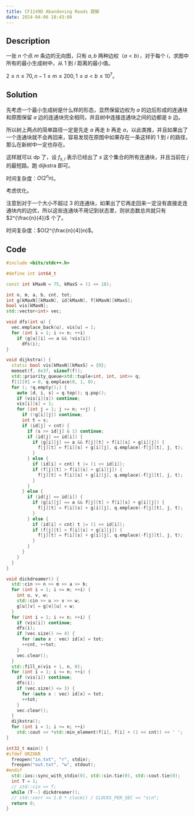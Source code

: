 ```yaml
---
title: CF1149D Abandoning Roads 题解
date: 2024-04-06 18:43:00
---
```


## Description

一张 $n$ 个点 $m$ 条边的无向图，只有 $a,b$ 两种边权（$a<b$），对于每个 $i$，求图中所有的最小生成树中，从 $1$ 到 $i$ 距离的最小值。

$2\leq n\leq 70,n-1\leq m\leq 200,1\leq a<b\leq 10^7$。

## Solution

先考虑一个最小生成树是什么样的形态，显然保留边权为 $a$ 的边后形成的连通块和原图保留 $a$ 边的连通块完全相同，并且树中连接连通块之间的边都是 $b$ 边。

所以树上两点的简单路径一定是先走 $a$ 再走 $b$ 再走 $a$，以此类推，并且如果出了一个连通块就不会再回来，容易发现在原图中如果存在一条这样的 $1$ 到 $i$ 的路径，那么在新树中一定也存在。

这样就可以 dp 了，设 $f_{s,i}$ 表示已经出了 $s$ 这个集合的所有连通块，并且当前在 $j$ 的最短路。跑 dijkstra 即可。

时间复杂度：$O(2^nn)$。

考虑优化。

注意到对于一个大小不超过 $3$ 的连通块，如果出了它再走回来一定没有直接走连通块内的边优，所以这些连通块不用记到状态里，则状态数总共就只有 $2^{\frac{n}{4}}$ 个了。

时间复杂度：$O(2^{\frac{n}{4}}n)$。

## Code

```cpp
#include <bits/stdc++.h>

#define int int64_t

const int kMaxN = 75, kMaxS = (1 << 18);

int n, m, a, b, cnt, tot;
int g[kMaxN][kMaxN], id[kMaxN], f[kMaxN][kMaxS];
bool vis[kMaxN];
std::vector<int> vec;

void dfs(int u) {
  vec.emplace_back(u), vis[u] = 1;
  for (int i = 1; i <= n; ++i)
    if (g[u][i] == a && !vis[i])
      dfs(i);
}

void dijkstra() {
  static bool vis[kMaxN][kMaxS] = {0};
  memset(f, 0x3f, sizeof(f));
  std::priority_queue<std::tuple<int, int, int>> q;
  f[1][0] = 0, q.emplace(0, 1, 0);
  for (; !q.empty();) {
    auto [d, i, s] = q.top(); q.pop();
    if (vis[i][s]) continue;
    vis[i][s] = 1;
    for (int j = 1; j <= n; ++j) {
      if (!g[i][j]) continue;
      int t = s;
      if (id[j] < cnt) {
        if (s >> id[j] & 1) continue;
        if (id[j] == id[i]) {
          if (g[i][j] == a && f[j][t] > f[i][s] + g[i][j]) {
            f[j][t] = f[i][s] + g[i][j], q.emplace(-f[j][t], j, t);
          }
        } else {
          if (id[i] < cnt) t |= (1 << id[i]);
          if (f[j][t] > f[i][s] + g[i][j]) {
            f[j][t] = f[i][s] + g[i][j], q.emplace(-f[j][t], j, t);
          }
        }
      } else {
        if (id[j] == id[i]) {
          if (g[i][j] == a && f[j][t] > f[i][s] + g[i][j]) {
            f[j][t] = f[i][s] + g[i][j], q.emplace(-f[j][t], j, t);
          }
        } else {
          if (id[i] < cnt) t |= (1 << id[i]);
          if (f[j][t] > f[i][s] + g[i][j]) {
            f[j][t] = f[i][s] + g[i][j], q.emplace(-f[j][t], j, t);
          }
        }
      }
    }
  }
}

void dickdreamer() {
  std::cin >> n >> m >> a >> b;
  for (int i = 1; i <= m; ++i) {
    int u, v, w;
    std::cin >> u >> v >> w;
    g[u][v] = g[v][u] = w;
  }
  for (int i = 1; i <= n; ++i) {
    if (vis[i]) continue;
    dfs(i);
    if (vec.size() >= 4) {
      for (auto x : vec) id[x] = tot;
      ++cnt, ++tot;
    }
    vec.clear();
  }
  std::fill_n(vis + 1, n, 0);
  for (int i = 1; i <= n; ++i) {
    if (vis[i]) continue;
    dfs(i);
    if (vec.size() <= 3) {
      for (auto x : vec) id[x] = tot;
      ++tot;
    }
    vec.clear();
  }
  dijkstra();
  for (int i = 1; i <= n; ++i)
    std::cout << *std::min_element(f[i], f[i] + (1 << cnt)) << ' ';
}

int32_t main() {
#ifdef ORZXKR
  freopen("in.txt", "r", stdin);
  freopen("out.txt", "w", stdout);
#endif
  std::ios::sync_with_stdio(0), std::cin.tie(0), std::cout.tie(0);
  int T = 1;
  // std::cin >> T;
  while (T--) dickdreamer();
  // std::cerr << 1.0 * clock() / CLOCKS_PER_SEC << "s\n";
  return 0;
}
```